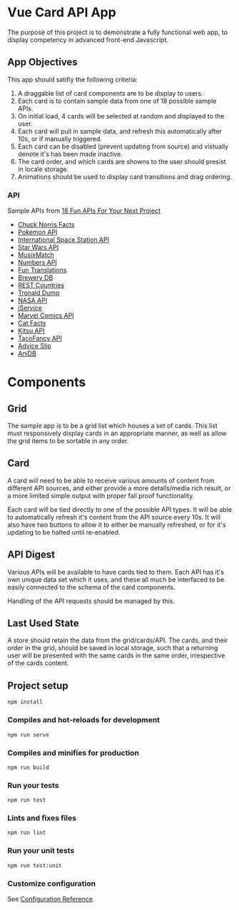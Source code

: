 # Vue Card API App #

The purpose of this project is to demonstrate a fully functional web app, to display competency in advanced front-end Javascript.

## App Objectives ##

This app should satifiy the following criteria:

1. A draggable list of card components are to be display to users.
2. Each card is to contain sample data from one of 18 possible sample APIs.
3. On initial load, 4 cards will be selected at random and displayed to the user.
4. Each card will pull in sample data, and refresh this automatically after 10s, or if manually triggered.
5. Each card can be disabled (prevent updating from source) and vistually denote it's has been made inactive.
6. The card order, and which cards are showns to the user should presist in locale storage.
7. Animations should be used to display card transitions and drag ordering.

### API ###

Sample APIs from [18 Fun APIs For Your Next Project
](https://medium.com/@vicbergquist/18-fun-apis-for-your-next-project-8008841c7be9)

* [Chuck Norris Facts](https://api.chucknorris.io/)
* [Pokemon API](https://pokeapi.co/)
* [International Space Station API](http://open-notify.org/Open-Notify-API/ISS-Location-Now/)
* [Star Wars API](https://swapi.co/)
* [MusixMatch](https://developer.musixmatch.com/documentation)
* [Numbers API](http://numbersapi.com/)
* [Fun Translations](http://funtranslations.com/api)
* [Brewery DB](http://www.brewerydb.com/)
* [REST Countries](https://restcountries.eu/)
* [Tronald Dump](https://www.tronalddump.io/)
* [NASA API](https://api.nasa.gov/index.html)
* [jService](http://jservice.io/)
* [Marvel Comics API](https://developer.marvel.com/)
* [Cat Facts](https://alexwohlbruck.github.io/cat-facts/)
* [Kitsu API](https://kitsu.docs.apiary.io/#)
* [TacoFancy API](https://github.com/evz/tacofancy-api)
* [Advice Slip](http://api.adviceslip.com/)
* [AniDB](http://wiki.anidb.net/w/API)

# Components #

## Grid ##

The sample app is to be a grid list which houses a set of cards. This list must responsively display cards in an appropriate manner, as well as allow the grid items to be sortable in any order.

## Card ##

A card will need to be able to receive various amounts of content from different API sources, and either provide a more details/media rich result, or a more limited simple output with proper fail proof functionality.

Each card will be tied directly to one of the possible API types. It will be able to automatically refresh it's content from the API source every 10s. It will also have two buttons to allow it to either be manually refreshed, or for it's updating to be halted until re-enabled.

## API Digest ##

Various APIs will be available to have cards tied to them. Each API has it's own unique data set which it uses, and these all much be interfaced to be easily connected to the schema of the card components.

Handling of the API requests should be managed by this.

## Last Used State ##

A store should retain the data from the grid/cards/API. The cards, and their order in the grid, should be saved in local storage, such that a returning user will be presented with the same cards in the same order, irrespective of the cards content.


## Project setup
```
npm install
```

### Compiles and hot-reloads for development
```
npm run serve
```

### Compiles and minifies for production
```
npm run build
```

### Run your tests
```
npm run test
```

### Lints and fixes files
```
npm run lint
```

### Run your unit tests
```
npm run test:unit
```

### Customize configuration
See [Configuration Reference](https://cli.vuejs.org/config/).
